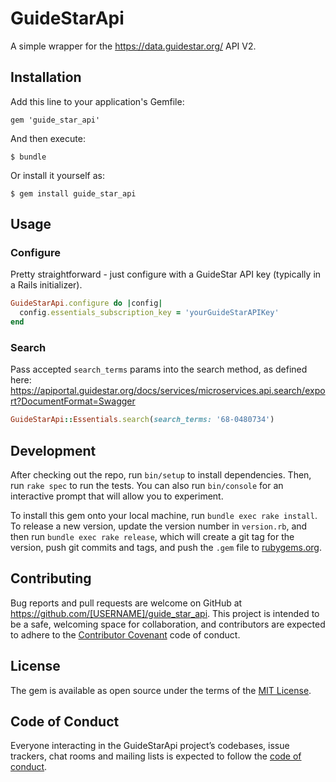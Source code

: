 # GuideStarApi

A simple wrapper for the https://data.guidestar.org/ API V2.

## Installation

Add this line to your application's Gemfile:

    gem 'guide_star_api'

And then execute:

    $ bundle

Or install it yourself as:

    $ gem install guide_star_api

## Usage

### Configure

Pretty straightforward - just configure with a GuideStar API key (typically in a Rails initializer).

``` ruby
GuideStarApi.configure do |config|
  config.essentials_subscription_key = 'yourGuideStarAPIKey'
end
```

### Search

Pass accepted `search_terms` params into the search method, as defined here: https://apiportal.guidestar.org/docs/services/microservices.api.search/export?DocumentFormat=Swagger

``` ruby
GuideStarApi::Essentials.search(search_terms: '68-0480734')
```

## Development

After checking out the repo, run `bin/setup` to install dependencies. Then, run `rake spec` to run the tests. You can also run `bin/console` for an interactive prompt that will allow you to experiment.

To install this gem onto your local machine, run `bundle exec rake install`. To release a new version, update the version number in `version.rb`, and then run `bundle exec rake release`, which will create a git tag for the version, push git commits and tags, and push the `.gem` file to [rubygems.org](https://rubygems.org).

## Contributing

Bug reports and pull requests are welcome on GitHub at https://github.com/[USERNAME]/guide_star_api. This project is intended to be a safe, welcoming space for collaboration, and contributors are expected to adhere to the [Contributor Covenant](http://contributor-covenant.org) code of conduct.

## License

The gem is available as open source under the terms of the [MIT License](https://opensource.org/licenses/MIT).

## Code of Conduct

Everyone interacting in the GuideStarApi project’s codebases, issue trackers, chat rooms and mailing lists is expected to follow the [code of conduct](https://github.com/[USERNAME]/guide_star_api/blob/master/CODE_OF_CONDUCT.md).

